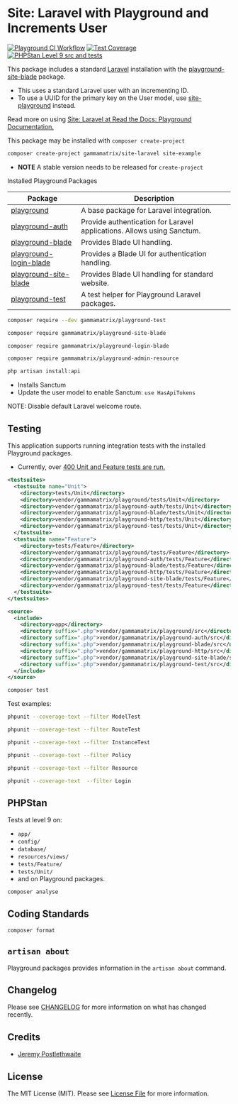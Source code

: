 # Site: Laravel with Playground and Increments User

[![Playground CI Workflow](https://github.com/gammamatrix/site-laravel/actions/workflows/ci.yml/badge.svg?branch=develop)](https://raw.githubusercontent.com/gammamatrix/site-laravel/testing/develop/testdox.txt)
[![Test Coverage](https://raw.githubusercontent.com/gammamatrix/site-laravel/testing/develop/coverage.svg)]([tests](https://raw.githubusercontent.com/gammamatrix/site-laravel/testing/develop/testdox.txt))
[![PHPStan Level 9 src and tests](https://img.shields.io/badge/PHPStan-level%209-brightgreen)](.github/workflows/ci.yml#L120)

This package includes a standard [Laravel](https://laravel.com/docs/11.x) installation with the [playground-site-blade](https://github.com/gammamatrix/playground-site-blade) package.
- This uses a standard Laravel user with an incrementing ID.
- To use a UUID for the primary key on the User model, use [site-playground](https://github.com/gammamatrix/site-playground) instead.

Read more on using [Site: Laravel at Read the Docs: Playground Documentation.](https://gammamatrix-playground.readthedocs.io/en/develop/applications/site-laravel.html)

This package may be installed with `composer create-project`

```sh
composer create-project gammamatrix/site-laravel site-example
```
- **NOTE** A stable version needs to be released for `create-project`

Installed Playground Packages

| Package | Description|
|---------|------------|
| [playground](https://github.com/gammamatrix/playground) | A base package for Laravel integration. |
| [playground-auth](https://github.com/gammamatrix/playground-auth) | Provide authentication for Laravel applications. Allows using Sanctum. |
| [playground-blade](https://github.com/gammamatrix/playground-blade) | Provides Blade UI handling. |
| [playground-login-blade](https://github.com/gammamatrix/playground-login-blade) | Provides a Blade UI for authentication handling. |
| [playground-site-blade](https://github.com/gammamatrix/playground-site-blade) | Provides Blade UI handling for standard website. |
| [playground-test](https://github.com/gammamatrix/playground-test) | A test helper for Playground Laravel packages. |

```sh
composer require --dev gammamatrix/playground-test
```

```sh
composer require gammamatrix/playground-site-blade
```

```sh
composer require gammamatrix/playground-login-blade
```

```sh
composer require gammamatrix/playground-admin-resource
```

```sh
php artisan install:api
```
- Installs Sanctum
- Update the user model to enable Sanctum: `use HasApiTokens`

NOTE: Disable default Laravel welcome route.

## Testing

This application supports running integration tests with the installed Playground packages.
- Currently, over [400 Unit and Feature tests are run.](https://raw.githubusercontent.com/gammamatrix/site-laravel/testing/develop/testdox.txt)

```xml
<testsuites>
  <testsuite name="Unit">
    <directory>tests/Unit</directory>
    <directory>vendor/gammamatrix/playground/tests/Unit</directory>
    <directory>vendor/gammamatrix/playground-auth/tests/Unit</directory>
    <directory>vendor/gammamatrix/playground-blade/tests/Unit</directory>
    <directory>vendor/gammamatrix/playground-http/tests/Unit</directory>
    <directory>vendor/gammamatrix/playground-test/tests/Unit</directory>
  </testsuite>
  <testsuite name="Feature">
    <directory>tests/Feature</directory>
    <directory>vendor/gammamatrix/playground/tests/Feature</directory>
    <directory>vendor/gammamatrix/playground-auth/tests/Feature</directory>
    <directory>vendor/gammamatrix/playground-blade/tests/Feature</directory>
    <directory>vendor/gammamatrix/playground-http/tests/Feature</directory>
    <directory>vendor/gammamatrix/playground-site-blade/tests/Feature</directory>
    <directory>vendor/gammamatrix/playground-test/tests/Feature</directory>
  </testsuite>
</testsuites>

<source>
  <include>
    <directory>app</directory>
    <directory suffix=".php">vendor/gammamatrix/playground/src</directory>
    <directory suffix=".php">vendor/gammamatrix/playground-auth/src</directory>
    <directory suffix=".php">vendor/gammamatrix/playground-blade/src</directory>
    <directory suffix=".php">vendor/gammamatrix/playground-http/src</directory>
    <directory suffix=".php">vendor/gammamatrix/playground-site-blade/src</directory>
    <directory suffix=".php">vendor/gammamatrix/playground-test/src</directory>
  </include>
</source>
```

```sh
composer test
```

Test examples:

```sh
phpunit --coverage-text --filter ModelTest
```

```sh
phpunit --coverage-text --filter RouteTest
```

```sh
phpunit --coverage-text --filter InstanceTest
```

```sh
phpunit --coverage-text --filter Policy
```

```sh
phpunit --coverage-text --filter Resource
```

```sh
phpunit --coverage-text  --filter Login
```


## PHPStan

Tests at level 9 on:
- `app/`
- `config/`
- `database/`
- `resources/views/`
- `tests/Feature/`
- `tests/Unit/`
- and on Playground packages.

```sh
composer analyse
```

## Coding Standards

```sh
composer format
```

## `artisan about`

Playground packages provides information in the `artisan about` command.


## Changelog

Please see [CHANGELOG](CHANGELOG.md) for more information on what has changed recently.

## Credits

- [Jeremy Postlethwaite](https://github.com/gammamatrix)

## License

The MIT License (MIT). Please see [License File](LICENSE.md) for more information.
